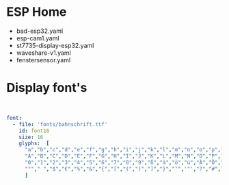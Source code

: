 # ESP Home

- bad-esp32.yaml
- esp-cam1.yaml
- st7735-display-esp32.yaml
- waveshare-v1.yaml
- fenstersensor.yaml

#  Display font's

```yml


font:
  - file: 'fonts/bahnschrift.ttf'
    id: font16
    size: 16
    glyphs:  [
      "a","b","c","d","e","f","g","h","i","j","k","l","m","n","o","p","q","r","s","t","u","v","w","x","y","z",
      "A","B","C","D","E","F","G","H","I","J","K","L","M","N","O","P","Q","R","S","T","U","V","W","X","Y","Z",
      "0","1","2","3","4","5","6","7","8","9","ß","ä","ö","ü","Ä","Ö","Ü",".",",","+","-","/","\","*","_","!",
      "°"," ","$","€","%","&","{","[","(",")","]","}","'",'"',"?","#","§","~","@","=","|","²","³","Ǽ","Ω"
      ]
```
